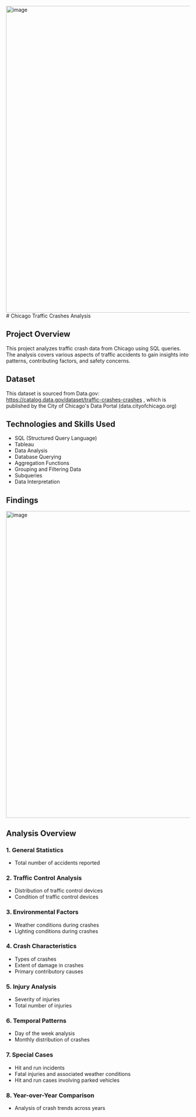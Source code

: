 <img width="838" alt="image" src="https://github.com/Edward-Fu1/City-of-Chicago-Traffic-Crashes-Analysis/assets/19893884/4ed5e73c-3e83-4f8c-86a1-1b1c12c771af"># Chicago Traffic Crashes Analysis

## Project Overview
This project analyzes traffic crash data from Chicago using SQL queries. The analysis covers various aspects of traffic accidents to gain insights into patterns, contributing factors, and safety concerns.

## Dataset
This dataset is sourced from Data.gov: https://catalog.data.gov/dataset/traffic-crashes-crashes , which is published by the City of Chicago's Data Portal (data.cityofchicago.org)

## Technologies and Skills Used
- SQL (Structured Query Language)
- Tableau
- Data Analysis
- Database Querying
- Aggregation Functions
- Grouping and Filtering Data
- Subqueries
- Data Interpretation


## Findings
<img width="838" alt="image" src="https://github.com/Edward-Fu1/City-of-Chicago-Traffic-Crashes-Analysis/assets/19893884/8cd11954-fa35-4f6c-90ee-91de849a494a">



## Analysis Overview

### 1. General Statistics
- Total number of accidents reported

### 2. Traffic Control Analysis
- Distribution of traffic control devices
- Condition of traffic control devices

### 3. Environmental Factors
- Weather conditions during crashes
- Lighting conditions during crashes

### 4. Crash Characteristics
- Types of crashes
- Extent of damage in crashes
- Primary contributory causes

### 5. Injury Analysis
- Severity of injuries
- Total number of injuries

### 6. Temporal Patterns
- Day of the week analysis
- Monthly distribution of crashes

### 7. Special Cases
- Hit and run incidents
- Fatal injuries and associated weather conditions
- Hit and run cases involving parked vehicles

### 8. Year-over-Year Comparison
- Analysis of crash trends across years
